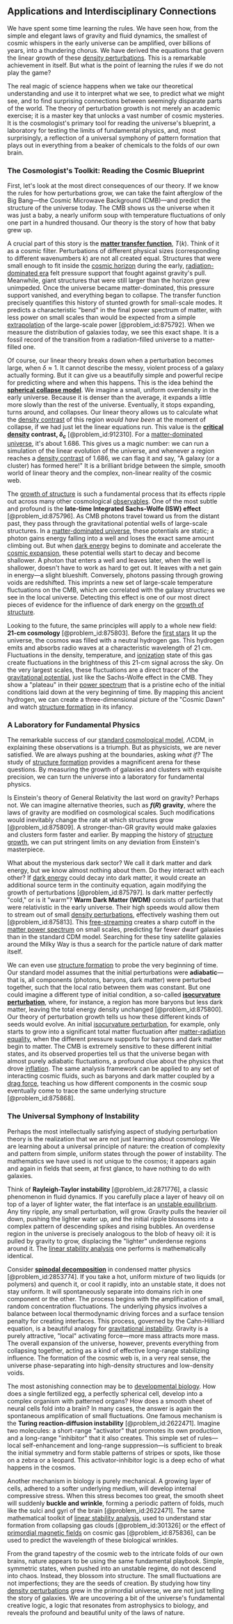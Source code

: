 ## Applications and Interdisciplinary Connections

We have spent some time learning the rules. We have seen how, from the simple and elegant laws of gravity and fluid dynamics, the smallest of cosmic whispers in the early universe can be amplified, over billions of years, into a thundering chorus. We have derived the equations that govern the linear growth of these [density perturbations](@article_id:159052). This is a remarkable achievement in itself. But what is the point of learning the rules if we do not play the game?

The real magic of science happens when we take our theoretical understanding and use it to interpret what we see, to predict what we might see, and to find surprising connections between seemingly disparate parts of the world. The theory of perturbation growth is not merely an academic exercise; it is a master key that unlocks a vast number of cosmic mysteries. It is the cosmologist's primary tool for reading the universe's blueprint, a laboratory for testing the limits of fundamental physics, and, most surprisingly, a reflection of a universal symphony of pattern formation that plays out in everything from a beaker of chemicals to the folds of our own brain.

### The Cosmologist's Toolkit: Reading the Cosmic Blueprint

First, let's look at the most direct consequences of our theory. If we know the rules for how perturbations grow, we can take the faint afterglow of the Big Bang—the Cosmic Microwave Background (CMB)—and predict the structure of the universe today. The CMB shows us the universe when it was just a baby, a nearly uniform soup with temperature fluctuations of only one part in a hundred thousand. Our theory is the story of how that baby grew up.

A crucial part of this story is the **[matter transfer function](@article_id:160784)**, $T(k)$. Think of it as a cosmic filter. Perturbations of different physical sizes (corresponding to different wavenumbers $k$) are not all created equal. Structures that were small enough to fit inside the [cosmic horizon](@article_id:157215) during the early, [radiation-dominated era](@article_id:261392) felt pressure support that fought against gravity's pull. Meanwhile, giant structures that were still larger than the horizon grew unimpeded. Once the universe became matter-dominated, this pressure support vanished, and everything began to collapse. The transfer function precisely quantifies this history of stunted growth for small-scale modes. It predicts a characteristic "bend" in the final power spectrum of matter, with less power on small scales than would be expected from a simple [extrapolation](@article_id:175461) of the large-scale power [@problem_id:875792]. When we measure the distribution of galaxies today, we see this exact shape. It is a fossil record of the transition from a radiation-filled universe to a matter-filled one.

Of course, our linear theory breaks down when a perturbation becomes large, when $\delta \approx 1$. It cannot describe the messy, violent process of a galaxy actually forming. But it can give us a beautifully simple and powerful recipe for predicting where and when this happens. This is the idea behind the **[spherical collapse model](@article_id:159349)**. We imagine a small, uniform overdensity in the early universe. Because it is denser than the average, it expands a little more slowly than the rest of the universe. Eventually, it stops expanding, turns around, and collapses. Our linear theory allows us to calculate what the [density contrast](@article_id:157454) of this region *would have been* at the moment of collapse, if we had just let the linear equations run. This value is the **[critical density](@article_id:161533) contrast, $\delta_c$** [@problem_id:912310]. For a [matter-dominated universe](@article_id:157760), it's about 1.686. This gives us a magic number: we can run a simulation of the linear evolution of the universe, and whenever a region reaches a [density contrast](@article_id:157454) of 1.686, we can flag it and say, "A galaxy (or a cluster) has formed here!" It is a brilliant bridge between the simple, smooth world of linear theory and the complex, non-linear reality of the cosmic web.

The [growth of structure](@article_id:158033) is such a fundamental process that its effects ripple out across many other cosmological [observables](@article_id:266639). One of the most subtle and profound is the **late-time Integrated Sachs-Wolfe (ISW) effect** [@problem_id:875796]. As CMB photons travel toward us from the distant past, they pass through the gravitational potential wells of large-scale structures. In a [matter-dominated universe](@article_id:157760), these potentials are static; a photon gains energy falling into a well and loses the exact same amount climbing out. But when [dark energy](@article_id:160629) begins to dominate and accelerate the [cosmic expansion](@article_id:160508), these potential wells start to decay and become shallower. A photon that enters a well and leaves later, when the well is shallower, doesn't have to work as hard to get out. It leaves with a net gain in energy—a slight blueshift. Conversely, photons passing through growing voids are redshifted. This imprints a new set of large-scale temperature fluctuations on the CMB, which are correlated with the galaxy structures we see in the local universe. Detecting this effect is one of our most direct pieces of evidence for the influence of dark energy on the [growth of structure](@article_id:158033).

Looking to the future, the same principles will apply to a whole new field: **21-cm cosmology** [@problem_id:875803]. Before the [first stars](@article_id:157997) lit up the universe, the cosmos was filled with a neutral hydrogen gas. This hydrogen emits and absorbs radio waves at a characteristic wavelength of 21 cm. Fluctuations in the density, temperature, and [ionization](@article_id:135821) state of this gas create fluctuations in the brightness of this 21-cm signal across the sky. On the very largest scales, these fluctuations are a direct tracer of the [gravitational potential](@article_id:159884), just like the Sachs-Wolfe effect in the CMB. They show a "plateau" in their [power spectrum](@article_id:159502) that is a pristine echo of the initial conditions laid down at the very beginning of time. By mapping this ancient hydrogen, we can create a three-dimensional picture of the "Cosmic Dawn" and watch [structure formation](@article_id:157747) in its infancy.

### A Laboratory for Fundamental Physics

The remarkable success of our [standard cosmological model](@article_id:159339), $\Lambda$CDM, in explaining these observations is a triumph. But as physicists, we are never satisfied. We are always pushing at the boundaries, asking *what if?* The study of [structure formation](@article_id:157747) provides a magnificent arena for these questions. By measuring the growth of galaxies and clusters with exquisite precision, we can turn the universe into a laboratory for fundamental physics.

Is Einstein's theory of General Relativity the last word on gravity? Perhaps not. We can imagine alternative theories, such as **$f(R)$ gravity**, where the laws of gravity are modified on cosmological scales. Such modifications would inevitably change the rate at which structures grow [@problem_id:875809]. A stronger-than-GR gravity would make galaxies and clusters form faster and earlier. By mapping the history of [structure growth](@article_id:157923), we can put stringent limits on any deviation from Einstein's masterpiece.

What about the mysterious dark sector? We call it dark matter and dark energy, but we know almost nothing about them. Do they interact with each other? If [dark energy](@article_id:160629) could decay into dark matter, it would create an additional source term in the continuity equation, again modifying the growth of perturbations [@problem_id:875797]. Is dark matter perfectly "cold," or is it "warm"? **Warm Dark Matter (WDM)** consists of particles that were relativistic in the early universe. Their high speeds would allow them to stream out of small [density perturbations](@article_id:159052), effectively washing them out [@problem_id:875813]. This [free-streaming](@article_id:159012) creates a sharp cutoff in the [matter power spectrum](@article_id:160913) on small scales, predicting far fewer dwarf galaxies than in the standard CDM model. Searching for these tiny satellite galaxies around the Milky Way is thus a search for the particle nature of dark matter itself.

We can even use [structure formation](@article_id:157747) to probe the very beginning of time. Our standard model assumes that the initial perturbations were **adiabatic**—that is, all components (photons, baryons, dark matter) were perturbed together, such that the local ratio between them was constant. But one could imagine a different type of initial condition, a so-called **[isocurvature perturbation](@article_id:158339)**, where, for instance, a region has more baryons but less dark matter, leaving the total energy density unchanged [@problem_id:875800]. Our theory of perturbation growth tells us how these different kinds of seeds would evolve. An initial [isocurvature perturbation](@article_id:158339), for example, only starts to grow into a significant total matter fluctuation after [matter-radiation equality](@article_id:160656), when the different pressure supports for baryons and dark matter begin to matter. The CMB is extremely sensitive to these different initial states, and its observed properties tell us that the universe began with almost purely adiabatic fluctuations, a profound clue about the physics that drove [inflation](@article_id:160710). The same analysis framework can be applied to any set of interacting cosmic fluids, such as baryons and dark matter coupled by a [drag force](@article_id:275630), teaching us how different components in the cosmic soup eventually come to trace the same underlying structure [@problem_id:875868].

### The Universal Symphony of Instability

Perhaps the most intellectually satisfying aspect of studying perturbation theory is the realization that we are not just learning about cosmology. We are learning about a universal principle of nature: the creation of complexity and pattern from simple, uniform states through the power of instability. The mathematics we have used is not unique to the cosmos; it appears again and again in fields that seem, at first glance, to have nothing to do with galaxies.

Think of **Rayleigh-Taylor instability** [@problem_id:2871776], a classic phenomenon in fluid dynamics. If you carefully place a layer of heavy oil on top of a layer of lighter water, the flat interface is an [unstable equilibrium](@article_id:173812). Any tiny ripple, any small perturbation, will grow. Gravity pulls the heavier oil down, pushing the lighter water up, and the initial ripple blossoms into a complex pattern of descending spikes and rising bubbles. An overdense region in the universe is precisely analogous to the blob of heavy oil: it is pulled by gravity to grow, displacing the "lighter" underdense regions around it. The [linear stability analysis](@article_id:154491) one performs is mathematically identical.

Consider **[spinodal decomposition](@article_id:144365)** in condensed matter physics [@problem_id:2853774]. If you take a hot, uniform mixture of two liquids (or polymers) and quench it, or cool it rapidly, into an unstable state, it does not stay uniform. It will spontaneously separate into domains rich in one component or the other. The process begins with the amplification of small, random concentration fluctuations. The underlying physics involves a balance between local thermodynamic driving forces and a surface tension penalty for creating interfaces. This process, governed by the Cahn-Hilliard equation, is a beautiful analogy for [gravitational instability](@article_id:160227). Gravity is a purely attractive, "local" activating force—more mass attracts more mass. The overall expansion of the universe, however, prevents everything from collapsing together, acting as a kind of effective long-range stabilizing influence. The formation of the cosmic web is, in a very real sense, the universe phase-separating into high-density structures and low-density voids.

The most astonishing connection may be to [developmental biology](@article_id:141368). How does a single fertilized egg, a perfectly spherical cell, develop into a complex organism with patterned organs? How does a smooth sheet of neural cells fold into a brain? In many cases, the answer is again the spontaneous amplification of small fluctuations. One famous mechanism is the **Turing reaction-diffusion instability** [@problem_id:2622471]. Imagine two molecules: a short-range "activator" that promotes its own production, and a long-range "inhibitor" that it also creates. This simple set of rules—local self-enhancement and long-range suppression—is sufficient to break the initial symmetry and form stable patterns of stripes or spots, like those on a zebra or a leopard. This activator-inhibitor logic is a deep echo of what happens in the cosmos.

Another mechanism in biology is purely mechanical. A growing layer of cells, adhered to a softer underlying medium, will develop internal compressive stress. When this stress becomes too great, the smooth sheet will suddenly **buckle and wrinkle**, forming a periodic pattern of folds, much like the sulci and gyri of the brain [@problem_id:2622471]. The same mathematical toolkit of [linear stability analysis](@article_id:154491), used to understand star formation from collapsing gas clouds [@problem_id:301326] or the effect of [primordial magnetic fields](@article_id:160501) on cosmic gas [@problem_id:875836], can be used to predict the wavelength of these biological wrinkles.

From the grand tapestry of the cosmic web to the intricate folds of our own brains, nature appears to be using the same fundamental playbook. Simple, symmetric states, when pushed into an unstable regime, do not descend into chaos. Instead, they blossom into structure. The small fluctuations are not imperfections; they are the seeds of creation. By studying how tiny [density perturbations](@article_id:159052) grew in the primordial universe, we are not just telling the story of galaxies. We are uncovering a bit of the universe's fundamental creative logic, a logic that resonates from astrophysics to biology, and reveals the profound and beautiful unity of the laws of nature.
